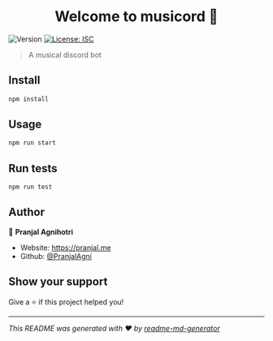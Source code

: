 <h1 align="center">Welcome to musicord 👋</h1>
<p>
  <img alt="Version" src="https://img.shields.io/badge/version-1.0.0-blue.svg?cacheSeconds=2592000" />
  <a href="#" target="_blank">
    <img alt="License: ISC" src="https://img.shields.io/badge/License-ISC-yellow.svg" />
  </a>
</p>

> A musical discord bot

## Install

```sh
npm install
```

## Usage

```sh
npm run start
```

## Run tests

```sh
npm run test
```

## Author

👤 **Pranjal Agnihotri**

* Website: https://pranjal.me
* Github: [@PranjalAgni](https://github.com/PranjalAgni)

## Show your support

Give a ⭐️ if this project helped you!

***
_This README was generated with ❤️ by [readme-md-generator](https://github.com/kefranabg/readme-md-generator)_